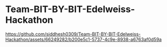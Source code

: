 # Team-BIT-BY-BIT-Edelweiss-Hackathon

https://github.com/siddhesh0309/Team-BIT-BY-BIT-Edelweiss-Hackathon/assets/66249282/b200e5c1-5737-4c9e-8938-a6763af0d59a

